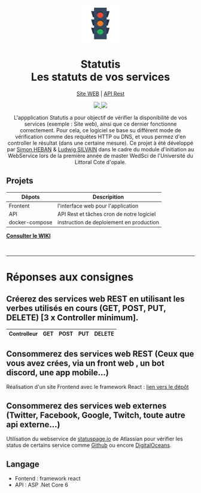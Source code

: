 <p align="center">
  <a href="https://sport.silvain.eu/">
    <img alt="Statutis" src="https://github.com/Statutis/.github/raw/main/mark/favicon.png" height="100"/>
  </a>
</p>

<h1 align="center">Statutis</br>Les statuts de vos services</h1>
<p align="center">
  <a href="https://statutis.silvain.eu/">Site WEB</a>
  |
  <a href="https://api.statutis.silvain.eu/swagger/">API Rest</a>
</p>
<p align="center">
    <a href="https://github.com/statutis/frontend/actions">
        <img src="https://github.com/Statutis/frontend/actions/workflows/deploy.yml/badge.svg">
    </a>
    <a href="https://github.com/statutis/api/actions">
        <img src="https://github.com/Statutis/api/actions/workflows/deploy.yml/badge.svg">
    </a>
</p>

<p align="center">
  L'appplication Statutis a pour objectif de vérifier la disponibilité de vos services (exemple : Site web), ainsi que ce dernier fonctionne correctement. Pour cela, ce logiciel se base su différent mode de vérification comme des requêtes HTTP ou DNS, et vous permez d'en controller le résultat (dans une certaine mesure). Ce projet à été développé par <a href="https://github.com/Miithrandiir">Simon HEBAN</a> & <a href="https://github.com/silvainlud">Ludwig SILVAIN</a> dans le cadre du module d'initiation au WebService lors de la première année de master WedSci de l'Université du Littoral Cote d'opale.
</p>

## Projets

| Dêpots | Descripition |
| --- | --- |
| Frontent | l'interface web pour l'application |
| API | API Rest et tâches cron de notre logiciel |
| docker-compose | instruction de deploiement en production |

**[Consulter le WIKI](https://github.com/Statutis/.github/wiki)**

<br/>
<hr/>

# Réponses aux consignes


##  Créerez des services web REST en utilisant les verbes utilisés en cours (GET, POST, PUT, DELETE) [3 x Controller minimum].


| Controlleur | GET | POST | PUT | DELETE |
| --- | --- | --- | --- | --- | 

## Consommerez des services web REST (Ceux que vous avez crées, via un front web , un bot discord, une app mobile...)

Réalisation d'un site Frontend avec le framework React : [lien vers le dépôt](https://github.com/Statutis/frontend)

##  Consommerez des services web externes (Twitter, Facebook, Google, Twitch, toute autre api externe...)

Utilisation du webservice de [statuspage.io](https://www.atlassian.com/software/statuspage) de Atlassian pour vérifier les status de certains service comme [Github](https://www.githubstatus.com/api) ou encore [DigitalOceans](https://status.digitalocean.com/api).

## Langage

- Fontend : framework react
- API : ASP .Net Core 6

